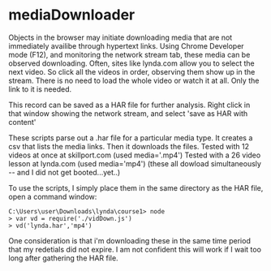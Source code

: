# mediaDownloader
Objects in the browser may initiate downloading media that are not immediately availibe through hypertext links.
Using Chrome Developer mode (F12), and monitoring the network stream tab, these media can be observed downloading.
Often, sites like lynda.com allow you to select the next video. So click all the videos in order, observing them show up in the stream.
There is no need to load the whole video or watch it at all. Only the link to it is needed.

This record can be saved as a HAR file for further analysis. Right click in that window showing the network stream, and select 'save as HAR with content'

These scripts parse out a .har file for a particular media type.
It creates a csv that lists the media links.
Then it downloads the files.
Tested with 12 videos at once at skillport.com (used media='.mp4')
Tested with a 26 video lesson at lynda.com (used media='mp4') (these all dowload simultaneously -- and I did not get booted...yet..)

To use the scripts, I simply place them in the same directory as the HAR file, open a command window:
```
C:\Users\user\Downloads\lynda\course1> node
> var vd = require('./vidDown.js')
> vd('lynda.har','mp4')
```
One consideration is that i'm downloading these in the same time period that my redetials did not expire. I am not confident this will work if I wait too long after gathering the HAR file.